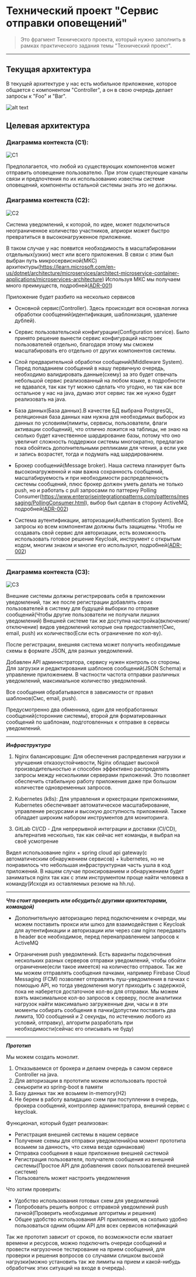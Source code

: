 # Технический проект "Сервис отправки оповещений"

> Это фрагмент Технического проекта, который нужно заполнить в рамках практического задания темы "Технический проект".
---

## Текущая архитектура

В текущей архитектуре у нас есть мобильное приложение, которое общается с компонентом "Controller", а он в свою очередь делает запросы к "Foo" и "Bar".

![alt text](static/current_arch.svg)


## Целевая архитектура

### Диаграмма контекста (C1):
![C1](static/c1.svg)

Предполагается, что любой из существующих компонентов может отправить оповещение пользователю. При этом существующие каналы связи и предпочтения по их использованию известны системе оповещений, компоненты остальной системы знать это не должны.

### Диаграмма контекста (C2):
![C2](static/с2.svg)

Система уведомлений, к которой, по идее, может подключиться неограниченное количество участников,
априори может быстро превратиться в высоконагруженное приложение.

В таком случае у нас появится необходимость в масштабировании отдельных(узких) мест или всего приложения.
В связи с этим был выбран путь микросервисной(МКС) архитектуры(https://learn.microsoft.com/en-us/dotnet/architecture/microservices/architect-microservice-container-applications/microservices-architecture)
Используя МКС мы получаем много преимуществ, подробней([ADR-001](static/adr/adr-001.md))

Приложение будет разбито на несколько сервисов

  - Основной сервис(Controller). Здесь происходит вся основная логика обработки сообщений(идентификация, шаблонизация, удаление дублей).
   

  - Сервис пользовательской конфигурации(Configuration service). Было принято решение вынести сервис конфигураций настроек пользователей отдельно, благодаря этому
      мы сможем масштабировать его отдельно от других компонентов системы.


  - Слой предварительной обработки сообщений(Middleware System). Перед попаданием сообщений в нашу первичную очередь, необходимо валидировать данные(схему)
      за это будет отвечать небольшой сервис реализованный на любом языке, в подробности не вдавался, так как тут можно сделать что угодно, но так как все остальное у нас на java,
      думаю этот сервис так же нужно будет реализовать на java. 


  - База данных(База данных).В качестве БД выбрана PostgresQL, реляционная база данных нам нужна для необходимых выборок из данных по 
      условиям(лимиты, сервисы, пользователи, флаги активации сообщений), что отлично ложится на таблицы,
      не знаю на сколько будет качественное шардирование базы, потому что оно увеличит сложность поддержки системы многократно,
      предлагаю пока обойтись дополнительными репликами для чтения, а если уже и запись возрастет, тогда и подумать над шардированием.


  - Брокер сообщений(Message broker). Наша система планирует быть высоконагруженной и нам важна сохранность сообщений,
        масштабируемость и при необходимости распределенность системы сообщений, плюс брокер должен уметь делать не только push,
        но и работать с pull запросами по паттерну Polling Consumer(https://www.enterpriseintegrationpatterns.com/patterns/messaging/PollingConsumer.html),
        выбор был сделан в сторону ActiveMQ, подробней([ADR-002](static/adr/adr-002.md))


  - Система аутентификации, авторизации(Authentication System). Все запросы ко всем компонентам должны быть защищены. 
        Чтобы не создавать свой сервис для авторизации, есть возможность использовать готовое решение Keycloak,
        инструмент с открытым кодом, многим знаком и многие его используют, подробней([ADR-002](static/adr/adr-003.md))

----

### Диаграмма контекста (C3):
![C3](static/с3.svg)

Внешние системы должны регистрировать себя в приложении уведомлений, так же после регистрации добавлять своих пользователей в систему для 
будущей выборки по отправке сообщений(Чтобы другие пользователи не получали лишних уведомлений)
Внешней системе так же доступна настройка(включение/отключение) видов уведомлений которые она предоставляет(Смс, email, push) их количество(Если есть ограничение по кол-ву).

После регистрации, внешняя система может получить необходимые схемы в формате JSON, для разных уведомлений.

Добавлен API администратора, сервису нужен контроль со стороны. Для загрузки и редактирования шаблонов сообщений(JSON Schema) и управление приложением.
В частности частота отправки различных уведомлений, максимальное количество уведомлений.

Все сообщения обрабатываются в зависимости от правил шаблонов(Смс, email, push).

Предусмотренно два обменника, один для необработанных сообщений(сторонние системы),
второй для форматированных сообщений по шаблонам, подготовленных к отправке в сервисы уведомлений.

---- 

***Инфраструктура***

1. Nginx балансировщик: Для обеспечения распределения нагрузки и улучшения отказоустойчивости, Nginx обладает высокой производительностью и способен эффективно распределять запросы между несколькими серверами приложений.
   Это позволяет обеспечить стабильную работу приложения даже при большом количестве одновременных запросов.


2. Kubernetes (k8s): Для управления и оркестрации приложениями, 
   Kubernetes обеспечивает автоматическое масштабирование, управление ресурсами и высокую доступность приложений. 
   Также обладает широким набором инструментов для мониторинга.


3. GitLab CI/CD - Для непрерывной интеграции и доставки (CI/CD), альтернатив несколько, так как сейчас нет команды, я выбрал на своё усмотрение


 Видел использование nginx + spring cloud api gateway(с автоматическим обнаружением сервисов) + kubernetes, но не понравилось 
 что небольшая инфраструктурная часть ушла в код приложений. В нашем случае проксированием и обнаружением будет заниматься nginx так как с этим инструментом
 проще найти человека в команду(Исходя из оставляемых резюме на hh.ru). 

----

***Что стоит проверить или обсудить(с другими архитекторами, командой)***

   - Дополнительную авторизацию перед подключением к очереди, 
     мы можем поставить прокси или шлюз для взаимодействия с Keycloak для аутентификации и авторизации
     или через сам nginx передавать в header все необходимое, перед перенаправлением запросов к ActiveMQ


   - Ограничения push уведомлений. Есть варианты подключения нескольких разных серверов отправки уведомлений,
     чтобы обойти ограничение(если такое имеется) на количество отправок.
     Так же мы можем отправлять сообщения пачками, например Firebase Cloud Messaging (FCM) позволяет отправлять пуш-уведомления в пачках с помощью API,
     но тогда уведомления могут приходить с задержкой, пока не наберется достаточное кол-во для отправки.
     Мы можем взять максимальное кол-во запросов к серверу, после аналитики нагрузок найти максимально загруженные дни, часы
     и в эти моменты собирать сообщения в пачки(допустим поставить два лимита, 100 сообщений и 2 секунды, по истечению любого из условий, отправку), алгоритм разработать при необходимости(сейчас его описывать не буду)
     
----

***Прототип***

Мы можем создать монолит.

 1. Отказываемся от брокера и делаем очередь в самом сервисе Controller на java.
 2. Для авторизации в прототипе можем использовать простой секьюрити из spring-boot в памяти
 3. Базу данных так же возьмем in-memory(H2)
 4. Не берем в работу валидацию схем при поступлении в очередь,
    брокера сообщений, контроллер администратора, внешний сервис с keycloak.

Функционал, который будет реализован:
 
- Регистрация внешней системы в нашем сервисе
- Получение схемы для отправки уведомлений(на момент прототипа возьмем за данность, что схема везде одинаковая)
- Отправка сообщения в наше приложение внешней системой
- Регистрация пользователя, получателя сообщения из внешней системы(Простое API для добавления своих пользователей внешней системе)
- Пользователь может настроить уведомления

Что хотим проверить:

- Удобство использования готовых схем для уведомлений
- Попробовать решить вопрос с отправкой уведомлений push пачкой(Проверить необходимые алгоритмы и решения)
- Общее удобство использования API приложения, на сколько удобно пользоваться одним общим API для всех сервисов нотификаций


Так же прототип зависит от сроков, по возможности если хватает времени и ресурсов, можно подключить очереди сообщений 
и провести нагрузочное тестирование на прием сообщений, для проверки и решения вопросов со случаями 
слишком высокой нагрузки(можно установить так же лимиты на прием и какой-нибудь обработчик этих ситуаций на входе в очередь). 